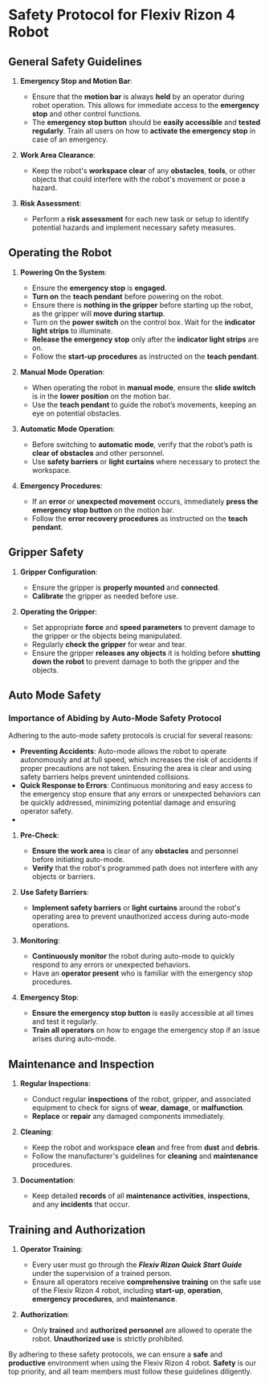
# Safety Protocol for Flexiv Rizon 4 Robot

## General Safety Guidelines
1. **Emergency Stop and Motion Bar**:
   - Ensure that the **motion bar** is always **held** by an operator during robot operation. This allows for immediate access to the **emergency stop** and other control functions.
   - The **emergency stop button** should be **easily accessible** and **tested regularly**. Train all users on how to **activate the emergency stop** in case of an emergency.

2. **Work Area Clearance**:
   - Keep the robot's **workspace clear** of any **obstacles**, **tools**, or other objects that could interfere with the robot's movement or pose a hazard.

3. **Risk Assessment**:
   - Perform a **risk assessment** for each new task or setup to identify potential hazards and implement necessary safety measures.

## Operating the Robot
1. **Powering On the System**:
   - Ensure the **emergency stop** is **engaged**.
   - **Turn on** the **teach pendant** before powering on the robot.
   - Ensure there is **nothing in the gripper** before starting up the robot, as the gripper will **move during startup**.
   - Turn on the **power switch** on the control box. Wait for the **indicator light strips** to illuminate.
   - **Release the emergency stop** only after the **indicator light strips** are on.
   - Follow the **start-up procedures** as instructed on the **teach pendant**.

2. **Manual Mode Operation**:
   - When operating the robot in **manual mode**, ensure the **slide switch** is in the **lower position** on the motion bar.
   - Use the **teach pendant** to guide the robot’s movements, keeping an eye on potential obstacles.

3. **Automatic Mode Operation**:
   - Before switching to **automatic mode**, verify that the robot’s path is **clear of obstacles** and other personnel.
   - Use **safety barriers** or **light curtains** where necessary to protect the workspace.

4. **Emergency Procedures**:
   - If an **error** or **unexpected movement** occurs, immediately **press the emergency stop button** on the motion bar.
   - Follow the **error recovery procedures** as instructed on the **teach pendant**.

## Gripper Safety
1. **Gripper Configuration**:
   - Ensure the gripper is **properly mounted** and **connected**.
   - **Calibrate** the gripper as needed before use.

2. **Operating the Gripper**:
   - Set appropriate **force** and **speed parameters** to prevent damage to the gripper or the objects being manipulated.
   - Regularly **check the gripper** for wear and tear.
   - Ensure the gripper **releases any objects** it is holding before **shutting down the robot** to prevent damage to both the gripper and the objects.

## Auto Mode Safety
 
### Importance of Abiding by Auto-Mode Safety Protocol
Adhering to the auto-mode safety protocols is crucial for several reasons:
   - **Preventing Accidents**: Auto-mode allows the robot to operate autonomously and at full speed, which increases the risk of accidents if proper precautions are not taken. Ensuring the area is clear and using safety barriers helps prevent unintended collisions.
   - **Quick Response to Errors**: Continuous monitoring and easy access to the emergency stop ensure that any errors or unexpected behaviors can be quickly addressed, minimizing potential damage and ensuring operator safety.
   - 
1. **Pre-Check**:
   - **Ensure the work area** is clear of any **obstacles** and personnel before initiating auto-mode.
   - **Verify** that the robot's programmed path does not interfere with any objects or barriers.

2. **Use Safety Barriers**:
   - **Implement safety barriers** or **light curtains** around the robot's operating area to prevent unauthorized access during auto-mode operations.

3. **Monitoring**:
   - **Continuously monitor** the robot during auto-mode to quickly respond to any errors or unexpected behaviors.
   - Have an **operator present** who is familiar with the emergency stop procedures.

4. **Emergency Stop**:
   - **Ensure the emergency stop button** is easily accessible at all times and test it regularly.
   - **Train all operators** on how to engage the emergency stop if an issue arises during auto-mode.

## Maintenance and Inspection
1. **Regular Inspections**:
   - Conduct regular **inspections** of the robot, gripper, and associated equipment to check for signs of **wear**, **damage**, or **malfunction**.
   - **Replace** or **repair** any damaged components immediately.

2. **Cleaning**:
   - Keep the robot and workspace **clean** and free from **dust** and **debris**.
   - Follow the manufacturer's guidelines for **cleaning** and **maintenance** procedures.

3. **Documentation**:
   - Keep detailed **records** of all **maintenance activities**, **inspections**, and any **incidents** that occur.

## Training and Authorization
1. **Operator Training**:
   - Every user must go through the **_Flexiv Rizon Quick Start Guide_** under the supervision of a trained person.
   - Ensure all operators receive **comprehensive training** on the safe use of the Flexiv Rizon 4 robot, including **start-up**, **operation**, **emergency procedures**, and **maintenance**.

3. **Authorization**:
   - Only **trained** and **authorized personnel** are allowed to operate the robot. **Unauthorized use** is strictly prohibited.

By adhering to these safety protocols, we can ensure a **safe** and **productive** environment when using the Flexiv Rizon 4 robot. **Safety** is our top priority, and all team members must follow these guidelines diligently.

